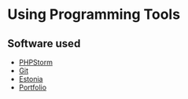 # Using Programming Tools
## Software used
* [PHPStorm](https://www.jetbrains.com/phpstorm/)
* [Git](https://git-scm.com/downloads)
* [Estonia](https://github.com/KaidoTikk/PVK/blob/master/README.md)
* [Portfolio](http://tikkkaido.ikt.khk.ee/pvk/portfolio)

